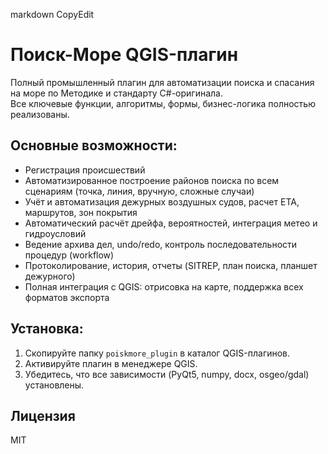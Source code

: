 markdown
CopyEdit
# Поиск-Море QGIS-плагин
Полный промышленный плагин для автоматизации поиска и спасания на море по Методике и стандарту C#-оригинала.  
Все ключевые функции, алгоритмы, формы, бизнес-логика полностью реализованы.  
## Основные возможности:
- Регистрация происшествий
- Автоматизированное построение районов поиска по всем сценариям (точка, линия, вручную, сложные случаи)
- Учёт и автоматизация дежурных воздушных судов, расчет ETA, маршрутов, зон покрытия
- Автоматический расчёт дрейфа, вероятностей, интеграция метео и гидроусловий
- Ведение архива дел, undo/redo, контроль последовательности процедур (workflow)
- Протоколирование, история, отчеты (SITREP, план поиска, планшет дежурного)
- Полная интеграция с QGIS: отрисовка на карте, поддержка всех форматов экспорта
## Установка:
1. Скопируйте папку `poiskmore_plugin` в каталог QGIS-плагинов.
2. Активируйте плагин в менеджере QGIS.
3. Убедитесь, что все зависимости (PyQt5, numpy, docx, osgeo/gdal) установлены.
## Лицензия
MIT

